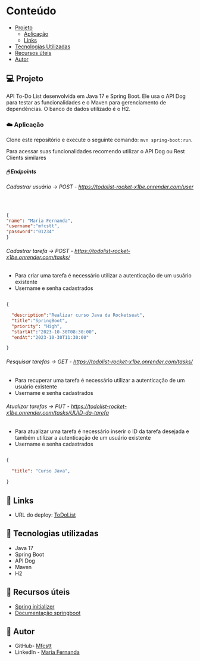 


# Conteúdo

- [Projeto](#projeto)
    - [Aplicação](#Aplicação)
    - [Links](#Links)
- [Tecnologias Utilizadas](#Tecnologias-Utilizadas)
- [Recursos úteis](#Recursos-Úteis)
- [Autor](#Autor)



## 💻 Projeto

API To-Do List desenvolvida em Java 17 e Spring Boot. Ele usa o API Dog para testar as funcionalidades e o Maven para gerenciamento de dependências. O banco de dados utilizado é o H2.


### ☁️ Aplicação

Clone este repositório e execute o seguinte comando: `mvn spring-boot:run`.

Para acessar suas funcionalidades recomendo utilizar o API Dog ou Rest Clients similares 

##### 🖱 Endpoints
###### Cadastrar usuário -> POST - https://todolist-rocket-x1be.onrender.com/user
```json


{
"name": "Maria Fernanda",
"username":"mfcstt",
"password":"01234"
}
```

###### Cadastrar tarefa -> POST - https://todolist-rocket-x1be.onrender.com/tasks/
- Para criar uma tarefa é necessário utilizar a autenticação de um usuário existente
- Username e senha cadastrados
```json

{

  "description":"Realizar curso Java da Rocketseat",
  "title":"SpringBoot",
  "priority": "High",
  "startAt":"2023-10-30T08:30:00",
  "endAt":"2023-10-30T11:30:00"

}
```

###### Pesquisar tarefas -> GET - https://todolist-rocket-x1be.onrender.com/tasks/
- Para recuperar uma tarefa é necessário utilizar a autenticação de um usuário existente
- Username e senha cadastrados

###### Atualizar tarefas -> PUT - https://todolist-rocket-x1be.onrender.com/tasks/UUID-da-tarefa
- Para atualizar uma tarefa é necessário inserir o ID da tarefa desejada e também utilizar a autenticação de um usuário existente
- Username e senha cadastrados
```json

{

  "title": "Curso Java",
  
}
```

## 🔗 Links


- URL do deploy: [ToDoList](https://todolist-rocket-x1be.onrender.com)
## 🖤 Tecnologias utilizadas

- Java 17
- Spring Boot
- API Dog
- Maven
- H2

## 📑 Recursos úteis
-  [Spring initializer](https://start.spring.io)
- [Documentação springboot](https://spring.io/guides/gs/spring-boot/)


## 💬 Autor

- GitHub- [Mfcstt](https://github.com/mfcstt)
- LinkedIn - [Maria Fernanda](https://www.linkedin.com/in/mfcstt)



